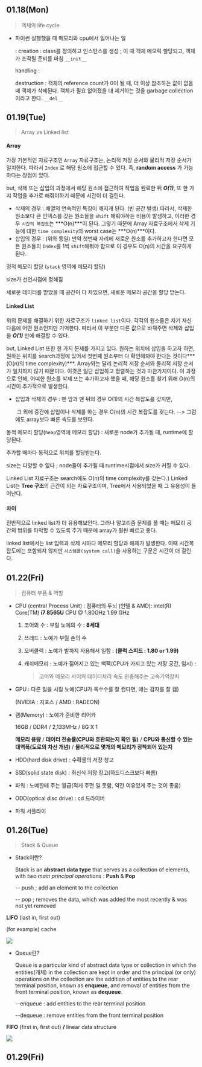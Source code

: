 ## 01.18(Mon)

> 객체의 life cycle

- 파이썬 실행했을 때 메모리와 cpu에서 일어나는 일

  : creation : class를 정의하고 인스턴스를 생성 ; 이 때 객체 메모릭 할당되고, 객체가 조작될 준비를 마침 `__init__`

   handling : 

   destruction : 객체의 reference count가 0이 될 때, 더 이상 참조하는 값이 없을 때 객체가 삭제된다. 객체가 필요 없어졌을 대 제거하는 것을 garbage collection이라고 한다. `__del__`






## 01.19(Tue)

> Array  vs  Linked list

#### Array

가장 기본적인 자료구조인 `Array` 자료구조는, 논리적 저장 순서와 물리적 저장 순서가 일치한다. 따라서 `Index` 로 해당 원소에 접근할 수 있다. 즉, **random access** 가 가능하다는 장점이 있다.

but, 삭제 또는 삽입의 과정에서 해당 원소에 접근하여 작업을 완료한 뒤 ***O(1)***, 또 한 가지 작업을 추가로 해줘야하기 때문에 시간이 더 걸린다. 

- 삭제의 경우 : 배열의 연속적인 특징이 깨지게 된다. (빈 공간 발생) 따라서, 삭제한 원소보다 큰 인덱스를 갖는 원소들을 `shift` 해줘야하는 비용이 발생하고, 이러한 경우 `시간의 복잡도`는 ***O(n)***이 된다. 그렇기 때문에 Array 자료구조에서 삭제 기능에 대한 `time complexity`의 worst case는 ***O(n)***이다.
- 삽입의 경우 : (위와 동일) 만약 첫번째 자리에 새로운 원소를 추가하고자 한다면 모든 원소들의 `Index`를 1씩 `shift`해줘야 함으로 이 경우도 O(n)의 시간을 요구하게 된다.

정적 메모리 할당 (`stack` 영역에 메모리 할당)

size가 선언시점에 정해짐

새로운 데이터를 받았을 때 공간이 다 차있으면, 새로운 메모리 공간을 할당 받는다.



#### Linked List

위의 문제를 해결하기 위한 자료구조가 `linked list`이다. 각각의 원소들은 자기 자신 다음에 어떤 원소인지만 기억한다. 따라서 이 부분만 다른 값으로 바꿔주면 삭제와 삽입을 ***O(1)*** 만에 해결할 수 있다.

but, Linked List 또한 한 가지 문제를 가지고 있다.  원하는 위치에 삽입을 하고자 하면, 원하는 위치를 search과정에 있어서 첫번째 원소부터 다 확인해봐야 한다는 것이다***(O(n)의 time complexity)***. Array와는 달리 논리적 저장 순서와 물리적 저장 순서가 일치하지 않기 때문이다. 이것은 일단 삽입하고 정렬하는 것과 마찬가지이다. 이 과정으로 인해, 어떠한 원소를 삭제 또는 추가하고자 했을 때, 해당 원소를 찾기 위해 O(n)의 시간이 추가적으로 발생한다.

- 삽입과 삭제의 경우 : 맨 앞과 맨 뒤의 경우 O(1)의 시간 복잡도를 갖지만,

  ​                                    그 외에 중간에 삽입이나 삭제를 하는 경우 O(n)의 시간 복잡도를 갖는다. --> 그럼에도 array보다 빠른 속도를 보인다.

동적 메모리 할당(`heap`영역에 메모리 할당) : 새로운  node가 추가될 때, runtime에 할당된다.

추가할 때마다 동적으로 위치를 할당받는다.

size는 다양할 수 잆다 ; node들이 추가될 때 runtime시점에서 size가 커질 수 있다.

Linked List 자료구조는 search에도 O(n)의 time complexity를 갖는다.) Linked List는 **Tree 구조**의 근간이 되는 자료구조이며, Tree에서 사용되었을 때 그 유용성이 들어난다.



#### 차이

전반적으로 linked list가 더 유용해보인다. 그러나 알고리즘 문제를 풀 때는 메모리 공간의 범위를 파악할 수 있도록 주기 때문에 array가 훨씬 빠르고 좋다.

linked list에서는 list 입력과 삭제 시마다 메모리 할당과 해제가 발생한다. 이때 시간복잡도에는 포함되지 않지만 `시스템콜(system call)`을 사용하는 구문은 시간이 더 걸린다.





## 01.22(Fri)

> 컴퓨터 부품 & 역할

- CPU (central Process Unit) : 컴퓨터의 두뇌 (인텔 & AMD): intel(R) Core(TM) **i7 8565U** CPU @ 1.80GHz  1.99 GHz

  1. 코어의 수 : 부릴 노예의 수 : **8세대**

  2. 쓰레드 : 노예가 부릴 손의 수

  3. 오버클럭 : 노예가 발까지 사용해서 일함 : **(클럭 스피드 : 1.80 or 1.99)**

  4. 캐쉬메모리 : 노예가 짊어지고 있는 백팩(CPU가 가지고 있는 저장 공간, 임시) : 

     > 코어와 메모리 사이의 데이터처리 속도 완충해주는 고속기억장치

- GPU : 다른 일을 시킬 노예(CPU가 옥수수를 잘 캔다면, 얘는 감자를 잘 캠)

     (NVIDIA : 지포스 / AMD : RADEON)

- 램(Memory) : 노예가 준비한 리어카

     16GB / DDR4 / 2,133MHz / 8G X 1

     **메모리 용량** / **데이터 전송률(CPU와 호환되는지 확인 필)** / **CPU와 통신할 수 있는 대역폭(도로의 차선 개념)** / **물리적으로 몇개의 메모리가 장착되어 있는지**

- HDD(hard disk drive) : 수확물의 저장 창고

- SSD(solid state disk) : 최신식 저장 창고(하드디스크보다 빠름)

- 파워 : 노예한테 주는 월급(적게 주면 일 못함, 약간 여유있게 주는 것이 좋음)

- ODD(optical disc drive) : cd 드라이버
- 파워 서플라이





## 01.26(Tue)

> Stack & Queue

- Stack이란?

  Stack is an **abstract data type** that serves as a collection of elements, with *two main principal operations* : **Push** & **Pop**

  -- push ; add an element to the collection

  -- pop ; removes the data, which was added the most recently & was not yet removed

**LIFO** (last in, first out)

(for example) cache


![](https://www.der-wirtschaftsingenieur.de/bilder/stack.PNG)





- Queue란?

  Queue is a particular kind of abstract data type or collection in which the entities(개체) in the collection are kept in order and the principal (or only) operations on the collection are the addition of entities to the rear terminal position, known as **enqueue**, and removal of entities from the front terminal position, known as **dequeue**.
  
  --enqueue : add entities to the rear terminal position
  
  --dequeue : remove entities from the front terminal position

**FIFO** (first in, first out) **/** linear data structure



![](https://upload.wikimedia.org/wikipedia/commons/thumb/5/52/Data_Queue.svg/300px-Data_Queue.svg.png)



## 01.29(Fri)

> 













